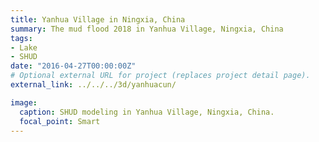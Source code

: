 ```yaml
---
title: Yanhua Village in Ningxia, China
summary: The mud flood 2018 in Yanhua Village, Ningxia, China
tags:
- Lake
- SHUD
date: "2016-04-27T00:00:00Z"
# Optional external URL for project (replaces project detail page).
external_link: ../../../3d/yanhuacun/

image:
  caption: SHUD modeling in Yanhua Village, Ningxia, China.
  focal_point: Smart
---
```

